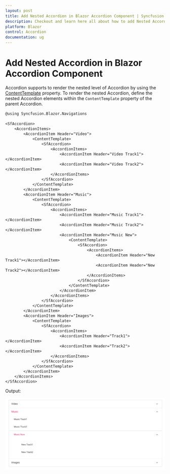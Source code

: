 ```yaml
---
layout: post
title: Add Nested Accordion in Blazor Accordion Component | Syncfusion
description: Checkout and learn here all about how to add Nested Accordion in Syncfusion Blazor Accordion component and more.
platform: Blazor
control: Accordion
documentation: ug
---
```


# Add Nested Accordion in Blazor Accordion Component

Accordion supports to render the nested level of Accordion by using the [ContentTemplate](https://help.syncfusion.com/cr/blazor/Syncfusion.Blazor.Navigations.AccordionItem.html#Syncfusion_Blazor_Navigations_AccordionItem_ContentTemplate) property. To render the nested Accordion, define the nested Accordion elements within the `ContentTemplate` property of the parent Accordion.

```cshtml
@using Syncfusion.Blazor.Navigations

<SfAccordion>
    <AccordionItems>
        <AccordionItem Header="Video">
            <ContentTemplate>
                <SfAccordion>
                    <AccordionItems>
                        <AccordionItem Header="Video Track1"></AccordionItem>
                        <AccordionItem Header="Video Track2"></AccordionItem>
                    </AccordionItems>
                </SfAccordion>
            </ContentTemplate>
        </AccordionItem>
        <AccordionItem Header="Music">
            <ContentTemplate>
                <SfAccordion>
                    <AccordionItems>
                        <AccordionItem Header="Music Track1"></AccordionItem>
                        <AccordionItem Header="Music Track2"></AccordionItem>
                        <AccordionItem Header="Music New">
                            <ContentTemplate>
                                <SfAccordion>
                                    <AccordionItems>
                                        <AccordionItem Header="New Track1"></AccordionItem>
                                        <AccordionItem Header="New Track2"></AccordionItem>
                                    </AccordionItems>
                                </SfAccordion>
                            </ContentTemplate>
                        </AccordionItem>
                    </AccordionItems>
                </SfAccordion>
            </ContentTemplate>
        </AccordionItem>
        <AccordionItem Header="Images">
            <ContentTemplate>
                <SfAccordion>
                    <AccordionItems>
                        <AccordionItem Header="Track1"></AccordionItem>
                        <AccordionItem Header="Track2"></AccordionItem>
                    </AccordionItems>
                </SfAccordion>
            </ContentTemplate>
        </AccordionItem>
    </AccordionItems>
</SfAccordion>
```

Output:

![Blazor Accordion Component with Nested Item](../images/blazor-accordion-with-nested-item.png)